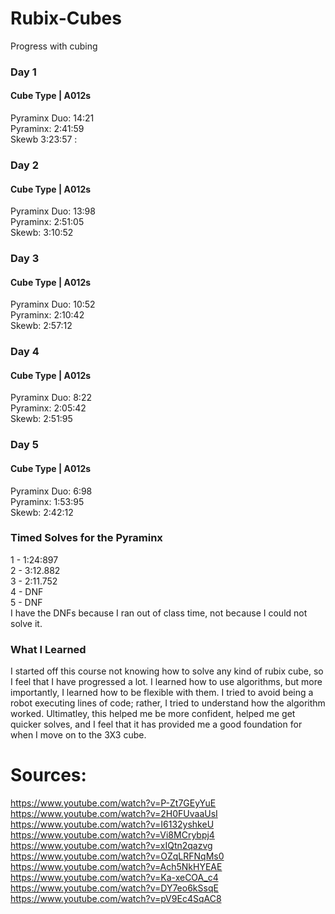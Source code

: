 # Rubix-Cubes
Progress with cubing 

### Day 1 
#### Cube Type | A012s  
Pyraminx Duo: 14:21 <br>
Pyraminx: 2:41:59 <br>
Skewb 3:23:57 :


### Day 2 
#### Cube Type | A012s  
Pyraminx Duo: 13:98 <br>
Pyraminx: 2:51:05 <br>
Skewb: 3:10:52

### Day 3 
#### Cube Type | A012s 
Pyraminx Duo: 10:52 <br>
Pyraminx: 2:10:42 <br> 
Skewb: 2:57:12

### Day 4 
#### Cube Type | A012s 
Pyraminx Duo: 8:22 <br>
Pyraminx: 2:05:42  <br>
Skewb: 2:51:95

### Day 5 
#### Cube Type | A012s  
Pyraminx Duo: 6:98 <br>
Pyraminx: 1:53:95 <br>
Skewb: 2:42:12 

### Timed Solves for the Pyraminx 
1 - 1:24:897 <br>
2 - 3:12.882 <br>
3 - 2:11.752 <br>
4 - DNF <br>
5 - DNF <br> 
I have the DNFs because I ran out of class time, not because I could not solve it. 

### What I Learned 
I started off this course not knowing how to solve any kind of rubix cube, so I feel that I have progressed a lot. I learned how to use algorithms, but more importantly, I learned how to be flexible with them. I tried to avoid being a robot executing lines of code; rather, I tried to understand how the algorithm worked. Ultimatley, this helped me be more confident, helped me get quicker solves, and I feel that it has provided me a good foundation for when I move on to the 3X3 cube. 

# Sources: 
https://www.youtube.com/watch?v=P-Zt7GEyYuE <br>
https://www.youtube.com/watch?v=2H0FUvaaUsI <br> 
https://www.youtube.com/watch?v=I6132yshkeU <br> 
https://www.youtube.com/watch?v=Vi8MCrybpj4 <br> 
https://www.youtube.com/watch?v=xIQtn2qazvg <br> 
https://www.youtube.com/watch?v=OZqLRFNqMs0 <br> 
https://www.youtube.com/watch?v=Ach5NkHYEAE <br> 
https://www.youtube.com/watch?v=Ka-xeCOA_c4 <br> 
https://www.youtube.com/watch?v=DY7eo6kSsqE <br> 
https://www.youtube.com/watch?v=pV9Ec4SqAC8 <br>

